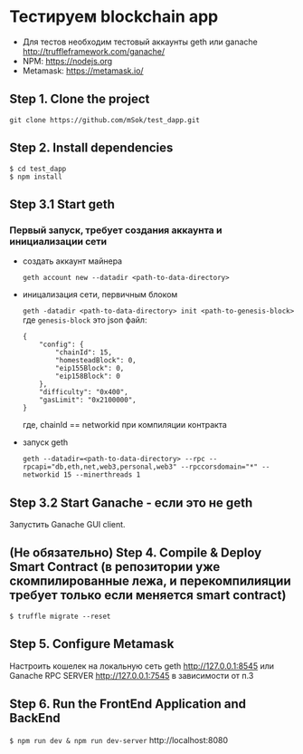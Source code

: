 # Тестируем blockchain app

- Для тестов необходим тестовый аккаунты geth или ganache  http://truffleframework.com/ganache/
- NPM: https://nodejs.org
- Metamask: https://metamask.io/


## Step 1. Clone the project
`git clone https://github.com/mSok/test_dapp.git`

## Step 2. Install dependencies
```
$ cd test_dapp
$ npm install
```
## Step 3.1 Start geth
   ### Первый запуск, требует создания аккаунта и инициализации сети
- создать аккаунт майнера

    `geth account new --datadir <path-to-data-directory>`
- иницализация сети, первичным блоком

    `geth -datadir <path-to-data-directory> init <path-to-genesis-block>`
    где `genesis-block` это json файл:
    ```
    {
        "config": {
            "chainId": 15,
            "homesteadBlock": 0,
            "eip155Block": 0,
            "eip158Block": 0
        },
        "difficulty": "0x400",
        "gasLimit": "0x2100000",
    }
    ```
    где, chainId == networkid при компиляции контракта

- запуск geth

      geth --datadir=<path-to-data-directory> --rpc --rpcapi="db,eth,net,web3,personal,web3" --rpccorsdomain="*" --networkid 15 --minerthreads 1

## Step 3.2 Start Ganache - если это не geth
Запустить Ganache GUI client.

## (Не обязательно) Step 4. Compile & Deploy Smart Contract (в репозитории уже скомпилированные лежа, и перекомпилияции требует только если меняется smart contract)
`$ truffle migrate --reset`

## Step 5. Configure Metamask
Настроить кошелек на локальную сеть geth http://127.0.0.1:8545 или Ganache RPC SERVER http://127.0.0.1:7545 в зависимости от п.3

## Step 6. Run the FrontEnd Application and BackEnd
`$ npm run dev & npm run dev-server`
http://localhost:8080
